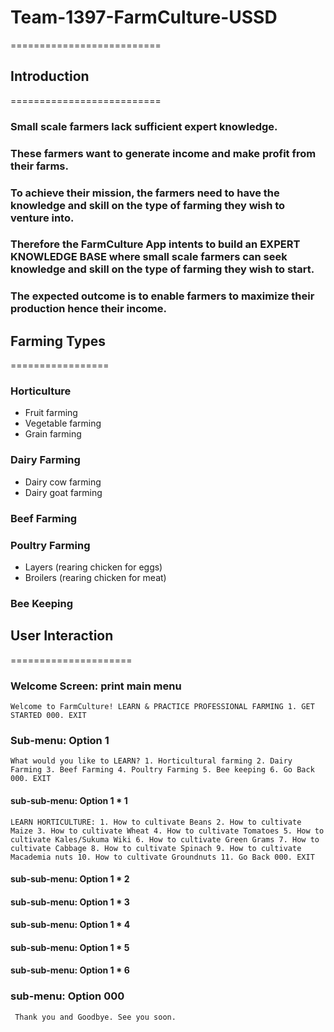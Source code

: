 # Team-1397-FarmCulture-USSD
==========================


## Introduction
==========================
### Small scale farmers lack sufficient expert knowledge.
### These farmers want to generate income and make profit from their farms.
### To achieve their mission, the farmers need to have the knowledge and skill on the type of farming they wish to venture into. 
### Therefore the FarmCulture App intents to build an EXPERT KNOWLEDGE BASE where small scale farmers can seek knowledge and skill on the type of farming they wish to start. 
### The expected outcome is to enable farmers to maximize their production hence their income.


## Farming Types
=================
### Horticulture
- Fruit farming
- Vegetable farming
- Grain farming

### Dairy Farming
- Dairy cow farming
- Dairy goat farming

### Beef Farming

### Poultry Farming
- Layers (rearing chicken for eggs)
- Broilers (rearing chicken for meat)

### Bee Keeping


## User Interaction
=====================
### Welcome Screen: print main menu
` Welcome to FarmCulture!
	LEARN & PRACTICE PROFESSIONAL FARMING
	1. GET STARTED
	000. EXIT `

### Sub-menu: Option 1
` What would you like to LEARN?
	1. Horticultural farming
	2. Dairy Farming
	3. Beef Farming
	4. Poultry Farming
	5. Bee keeping
	6. Go Back 
	000. EXIT `

#### sub-sub-menu: Option 1 * 1
`
LEARN HORTICULTURE:
	1. How to cultivate Beans
	2. How to cultivate Maize
	3. How to cultivate Wheat
	4. How to cultivate Tomatoes
	5. How to cultivate Kales/Sukuma Wiki
	6. How to cultivate Green Grams
	7. How to cultivate Cabbage
	8. How to cultivate Spinach
	9. How to cultivate Macademia nuts
	10. How to cultivate Groundnuts
	11. Go Back
	000. EXIT
`

#### sub-sub-menu: Option 1 * 2

#### sub-sub-menu: Option 1 * 3

#### sub-sub-menu: Option 1 * 4

#### sub-sub-menu: Option 1 * 5

#### sub-sub-menu: Option 1 * 6


### sub-menu: Option 000
` Thank you and Goodbye. See you soon.`	
